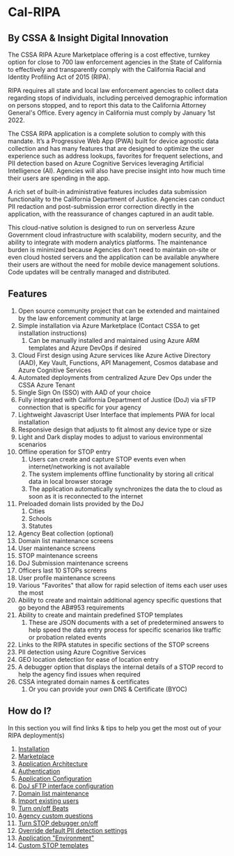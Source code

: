 # Cal-RIPA

## By CSSA & Insight Digital Innovation

The CSSA RIPA Azure Marketplace offering is a cost effective, turnkey option for close to 700 law enforcement agencies in the State of California to effectively and transparently comply with the California Racial and Identity Profiling Act of 2015 (RIPA).

RIPA requires all state and local law enforcement agencies to collect data regarding stops of individuals, including perceived demographic information on persons stopped, and to report this data to the California Attorney General's Office. Every agency in California must comply by January 1st 2022.

The CSSA RIPA application is a complete solution to comply with this mandate. It’s a Progressive Web App (PWA) built for device agnostic data collection and has many features that are designed to optimize the user experience such as address lookups, favorites for frequent selections, and PII detection based on Azure Cognitive Services leveraging Artificial Intelligence (AI). Agencies will also have precise insight into how much time their users are spending in the app.

A rich set of built-in administrative features includes data submission functionality to the California Department of Justice. Agencies can conduct PII redaction and post-submission error correction directly in the application, with the reassurance of changes captured in an audit table.

This cloud-native solution is designed to run on serverless Azure Government cloud infrastructure with scalability, modern security, and the ability to integrate with modern analytics platforms. The maintenance burden is minimized because Agencies don't need to maintain on-site or even cloud hosted servers and the application can be available anywhere their users are without the need for mobile device management solutions. Code updates will be centrally managed and distributed.

## Features

1. Open source community project that can be extended and maintained by the law enforcement community at large
2. Simple installation via Azure Marketplace (Contact CSSA to get installation instructions)
   1. Can be manually installed and maintained using Azure ARM templates and Azure DevOps if desired
3. Cloud First design using Azure services like Azure Active Directory (AAD), Key Vault, Functions, API Management, Cosmos database and Azure Cognitive Services
4. Automated deployments from centralized Azure Dev Ops under the CSSA Azure Tenant
5. Single Sign On (SSO) with AAD of your choice
6. Fully integrated with California Department of Justice (DoJ) via sFTP connection that is specific for your agency
7. Lightweight Javascript User Interface that implements PWA for local installation
8. Responsive design that adjusts to fit almost any device type or size
9. Light and Dark display modes to adjust to various environmental scenarios
10. Offline operation for STOP entry
    1. Users can create and capture STOP events even when internet/networking is not available
    2. The system implements offline functionality by storing all critical data in local browser storage
    3. The application automatically synchronizes the data the to cloud as soon as it is reconnected to the internet
11. Preloaded domain lists provided by the DoJ
    1. Cities
    2. Schools
    3. Statutes
12. Agency Beat collection (optional)
13. Domain list maintenance screens
14. User maintenance screens
15. STOP maintenance screens
16. DoJ Submission maintenance screens
17. Officers last 10 STOPs screens
18. User profile maintenance screens
19. Various "Favorites" that allow for rapid selection of items each user uses the most
20. Ability to create and maintain additional agency specific questions that go beyond the AB#953 requirements
21. Ability to create and maintain predefined STOP templates
    1. These are JSON documents with a set of predetermined answers to help speed the data entry process for specific scenarios like traffic or probation related events
22. Links to the RIPA statutes in specific sections of the STOP screens
23. PII detection using Azure Cognitive Services
24. GEO location detection for ease of location entry
25. A debugger option that displays the internal details of a STOP record to help the agency find issues when required
26. CSSA integrated domain names & certificates
    1. Or you can provide your own DNS & Certificate (BYOC)

## How do I?

In this section you will find links & tips to help you get the most out of your RIPA deployment(s)

1. [Installation](./Documentation/INSTALLATION.md)
2. [Marketplace](./Documentation/MARKETPLACE.md)
3. [Application Architecture](/Documentation/ARCHITECTURE.md)
4. [Authentication](/Documentation/AUTHENTICATION.md)
5. [Application Configuration](./Documentation/APP-CONFIG.md)
6. [DoJ sFTP interface configuration](/Documentation/DOJ-CONFIGURATION.md)
7. [Domain list maintenance](/Documentation/DOMAIN-LISTS.md)
8. [Import existing users](/Documentation/USER-IMPORT.md)
9. [Turn on/off Beats](/Documentation/BEATS.md)
10. [Agency custom questions](/Documentation/AGENCY-QUESTIONS.md)
11. [Turn STOP debugger on/off](/Documentation/STOP-DEBUGGER.md)
12. [Override default PII detection settings](/Documentation/PII-CONFIGURATION.md)
13. [Application "Environment"](/Documentation/APP-ENVIRONMENT.md)
14. [Custom STOP templates](/Documentation/STOP-TEMPLATES.md)
